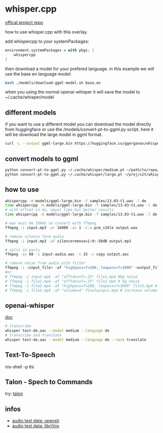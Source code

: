 # whisper.cpp

[offical project repo](https://github.com/ggerganov/whisper.cpp)

how to use whisper.cpp with this overlay.

add whispercpp to your systemPackages:

```nix
environment.systemPackages = with pkgs; [
    whispercpp
]
```

then download a model for your prefered language.
in this example we will use the base en language model:

```sh
bash ./models/download-ggml-model.sh base.en
```

when you using the normal openai-whisper it will save the model to ~/.cache/whisper/model

## different models

if you want to use a different model you can download the model directly from huggingface or use the /models/convert-pt-to-ggml.py script.
here it will be download the large model in ggml format.

```sh
curl -L --output ggml-large.bin https://huggingface.co/ggerganov/whisper.cpp/resolve/main/ggml-large.bin
```

## convert models to ggml

```sh
python convert-pt-to-ggml.py ~/.cache/whisper/medium.pt ~/path/to/repo/whisper/ ./models/whisper-medium
python convert-pt-to-ggml.py ~/.cache/whisper/large.pt ~/proj/s2t/whisper-repo/ ./de/
```

## how to use

```sh
whispercpp -m models/ggml-large.bin -f samples/13.03-t1.wav -l de
time whispercpp -m models/ggml-large.bin -f samples/13.03-t1.wav -l de -t 8 -bs 1 -bo 1
# with offset in ms, equal time but better results
time whispercpp -m models/ggml-large.bin -f samples/13.03-t1.wav -l de -t 8 -ot 1020000 -pp -otxt -of out

# wav must be 16kHz so convert with ffmpeg
ffmpeg -i input.mp3 -ar 16000 -ac 1 -c:a pcm_s16le output.wav

# remove silence form audio
ffmpeg -i input.mp3 -af silenceremove=1:0:-50dB output.mp3

# split in parts
ffmpeg -ss 60 -i input-audio.aac -t 15 -c copy output.aac

# remove noise from audio with filter
ffmpeg -i <input_file> -af "highpass=f=200, lowpass=f=3000" <output_file>
#or
# ffmpeg -i input.mp4 -af "afftdn=nf=-25" file1.mp4 #bg noise
# ffmpeg -i file1.mp4 -af "afftdn=nf=-25" file2.mp4 # bg noise
# ffmpeg -i file2.mp4 -af "highpass=f=200, lowpass=f=3000" file3.mp4 # speak
# ffmpeg -i file3.mp4 -af "volume=4" finaloutput.mp4 # increase volume
```

## openai-whisper

[doc](https://github.com/openai/whisper)

```sh
# transcribe
whisper test-de.aac --model medium --language de
# transcribe and translate
whisper test-de.aac --model medium --language de --task translate
```

## Text-To-Speech

nix-shell -p tts

## Talon - Spech to Commands

try: [talon](https://xeiaso.net/blog/voice-control-talon)

## infos

- [audio test data: openslr](http://www.openslr.org/12)
- [audio test data: libriVox](https://librivox.org/)
